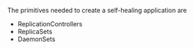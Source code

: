 The primitives needed to create a self-healing application are
- ReplicationControllers
- ReplicaSets
- DaemonSets
